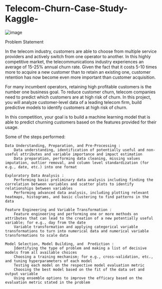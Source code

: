 # Telecom-Churn-Case-Study-Kaggle-

![image](https://github.com/user-attachments/assets/5db86b38-5d77-407b-aa79-b05ed2406d71)


Problem Statement

In the telecom industry, customers are able to choose from multiple service providers and actively switch from one operator to another. In this highly competitive market, the telecommunications industry experiences an average of 15-25% annual churn rate. Given the fact that it costs 5-10 times more to acquire a new customer than to retain an existing one, customer retention has now become even more important than customer acquisition.

For many incumbent operators, retaining high profitable customers is the number one business
goal. To reduce customer churn, telecom companies need to predict which customers are at high risk of churn. In this project, you will analyze customer-level data of a leading telecom firm, build predictive models to identify customers at high risk of churn.

In this competition, your goal is to build a machine learning model that is able to predict churning customers based on the features provided for their usage.


Some of the steps performed:

    Data Understanding, Preparation, and Pre-Processing :
        Data understanding, identification of potentially useful and non-useful attributes and variable importance and impact estimation
        Data preparation, performing data cleaning, missing values imputation, outlier removal, and column level standardization (for e.g., date, etc.) into one format
         
    Exploratory Data Analysis :
        Performing basic preliminary data analysis including finding the correlation between variables and scatter plots to identify relationships between variables
        Performing advanced data analysis, including plotting relevant heatmaps, histograms, and basic clustering to find patterns in the data
         
    Feature Engineering and Variable Transformation :
        Feature engineering and performing one or more methods on attributes that can lead to the creation of a new potentially useful variable; for e.g., day from the date
        Variable transformation and applying categorical variable transformations to turn into numerical data and numerical variable transformations to scale data
         
    Model Selection, Model Building, and  Prediction :
        Identifying the type of problem and making a list of decisive models from all available choices
        Choosing a training mechanism; for e.g., cross-validation, etc., and tuning hyperparameters of each model
        Testing each model on the respective model evaluation metric
        Choosing the best model based on the fit of the data set and output variable
        Using ensemble options to improve the efficacy based on the evaluation metric stated in the problem

